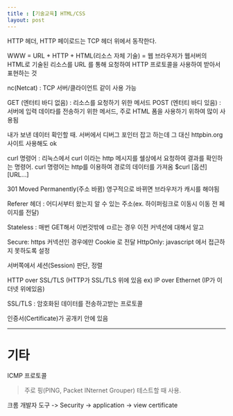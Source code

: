 ```yaml
---
title : [기술교육] HTML/CSS
layout: post
---
```


HTTP 헤더, HTTP 페이로드는 TCP 헤더 위에서 동작한다.

WWW = URL + HTTP + HTML(리소스 자체 기술)
    = 웹 브라우저가 웹서버의 HTML로 기술된 리소스를 URL 를 통해 요청하여 HTTP 프로토콜을 사용하여 받아서 표현하는 것

nc(Netcat) : TCP 서버/클라이언트 같이 사용 가능

GET (엔터티 바디 없음) : 리소스를 요청하기 위한 메서드
POST (엔터티 바디 있음) : 서버에 입력 데이타를 전송하기 위한 메서드, 주로 HTML 폼을 사용하기 위하여 많이 사용됨

내가 보낸 데이터 확인할 때. 서버에서 디버그 포인터 잡고 하는데 그 대신 httpbin.org 사이트 사용해도 ok

curl 명령어 : 리눅스에서 curl 이라는 http 메시지를 쉘상에서 요청하여 결과를 확인하는 명령어.
	      curl 명령어는 http를 이용하여 경로의 데이터를 가져옴
		$curl [옵션][URL...]

301 Moved Permanently(주소 바뀜)
영구적으로 바뀌면 브라우저가 캐시를 해야됨

Referer 헤더 : 어디서부터 왔는지 알 수 있는 주소(ex. 하이퍼링크로 이동시 이동 전 페이지를 전달)

Stateless : 매번 GET해서 이번것밖에 ㅁ르는 경우
이전 커넥션에 대해서 알고

Secure: https 커넥션인 경우에만 Cookie 로 전달
HttpOnly: javascript 에서 접근하지 못하도록 설정

서버쪽에서 세션(Session) 판단, 정렬

HTTP over SSL/TLS (HTTP가 SSL/TLS 위에 있음
ex) IP over Ethernet (IP가 이더넷 위에있음)

SSL/TLS : 암호화된 데이터를 전송하고받는 프로토콜

인증서(Certificate)가 공개키 안에 있음

---
# 기타 
ICMP 프로토콜 
>주로 핑(PING, Packet INternet Grouper) 테스트할 때 사용.

크롬 개발자 도구 -> Security -> application -> view certificate
